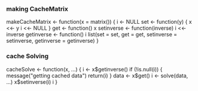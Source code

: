 ### making CacheMatrix


  
  makeCacheMatrix <- function(x = matrix()) {
    i <- NULL
    set <- function(y) {
      x <<- y
      i <<- NULL
    }
    get <- function() x 
    setinverse <- function(inverse) i <<- inverse
    getinverse <- function() i 
    list(set = set,
       get = get,
       setinverse = setinverse,
       getinverse = getinverse)
      }
      
  
  
  ### cache Solving
  
  cacheSolve <- function(x, ...) {
  i <- x$getinverse()
  if (!is.null(i)) {
          message("getting cached data")
          return(i)
  }
  data <- x$get()
  i <- solve(data, ...)
  x$setinverse(i)
  i
}

